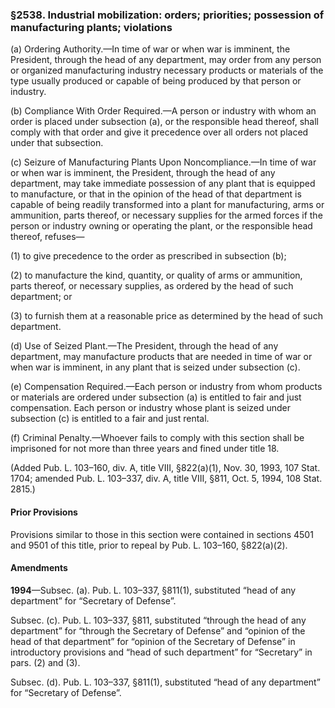 ### §2538. Industrial mobilization: orders; priorities; possession of manufacturing plants; violations ###

(a) Ordering Authority.—In time of war or when war is imminent, the President, through the head of any department, may order from any person or organized manufacturing industry necessary products or materials of the type usually produced or capable of being produced by that person or industry.

(b) Compliance With Order Required.—A person or industry with whom an order is placed under subsection (a), or the responsible head thereof, shall comply with that order and give it precedence over all orders not placed under that subsection.

(c) Seizure of Manufacturing Plants Upon Noncompliance.—In time of war or when war is imminent, the President, through the head of any department, may take immediate possession of any plant that is equipped to manufacture, or that in the opinion of the head of that department is capable of being readily transformed into a plant for manufacturing, arms or ammunition, parts thereof, or necessary supplies for the armed forces if the person or industry owning or operating the plant, or the responsible head thereof, refuses—

(1) to give precedence to the order as prescribed in subsection (b);

(2) to manufacture the kind, quantity, or quality of arms or ammunition, parts thereof, or necessary supplies, as ordered by the head of such department; or

(3) to furnish them at a reasonable price as determined by the head of such department.

(d) Use of Seized Plant.—The President, through the head of any department, may manufacture products that are needed in time of war or when war is imminent, in any plant that is seized under subsection (c).

(e) Compensation Required.—Each person or industry from whom products or materials are ordered under subsection (a) is entitled to fair and just compensation. Each person or industry whose plant is seized under subsection (c) is entitled to a fair and just rental.

(f) Criminal Penalty.—Whoever fails to comply with this section shall be imprisoned for not more than three years and fined under title 18.

(Added Pub. L. 103–160, div. A, title VIII, §822(a)(1), Nov. 30, 1993, 107 Stat. 1704; amended Pub. L. 103–337, div. A, title VIII, §811, Oct. 5, 1994, 108 Stat. 2815.)

#### Prior Provisions ####

Provisions similar to those in this section were contained in sections 4501 and 9501 of this title, prior to repeal by Pub. L. 103–160, §822(a)(2).

#### Amendments ####

**1994**—Subsec. (a). Pub. L. 103–337, §811(1), substituted “head of any department” for “Secretary of Defense”.

Subsec. (c). Pub. L. 103–337, §811, substituted “through the head of any department” for “through the Secretary of Defense” and “opinion of the head of that department” for “opinion of the Secretary of Defense” in introductory provisions and “head of such department” for “Secretary” in pars. (2) and (3).

Subsec. (d). Pub. L. 103–337, §811(1), substituted “head of any department” for “Secretary of Defense”.